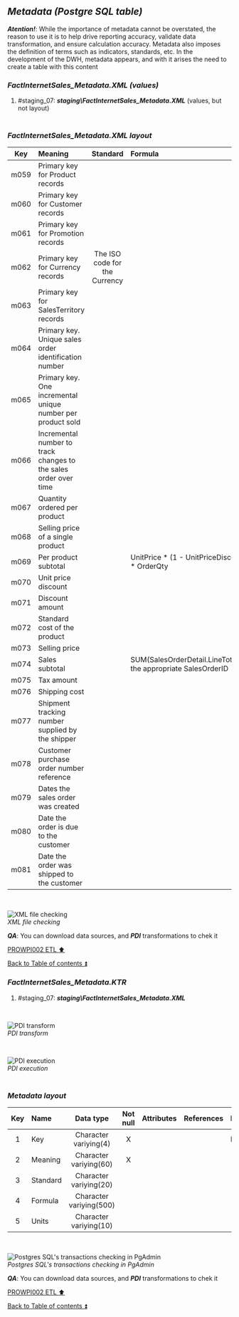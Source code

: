 ## **_Metadata (Postgre SQL table)_**  

**_Atention!_**: While the importance of metadata cannot be overstated, the reason to use it is to help drive reporting accuracy, validate data transformation, and ensure calculation accuracy. Metadata also imposes the definition of terms such as indicators, standards, etc. In the development of the DWH, metadata appears, and with it arises the need to create a table with this content  

### **_FactInternetSales\_Metadata.XML (values)_**  
  1. #staging_07: **_staging\FactInternetSales\_Metadata.XML_** (values, but not layout)  

### **_<p><br>FactInternetSales\_Metadata.XML layout</p>_**  

| Key      	| Meaning                                 | Standard              | Formula                                                                  | Units |
| :-------: | :-------------------------------------- | :-------------------: | :----------------------------------------------------------------------- | :---: |
| m059      | Primary key for Product records         |                       |                                                                          |       |
| m060      | Primary key for Customer records        |                       |                                                                          |       |
| m061      | Primary key for Promotion records       |                       |                                                                          |       |
| m062      | Primary key for Currency records        | The ISO code for the Currency |                                                                          |       |
| m063      | Primary key for SalesTerritory records  |                       |                                                                          |       |
| m064      | Primary key. Unique sales order identification number |                       |                                                                          |       |
| m065      | Primary key. One incremental unique number per product sold |                       |                                                                          |       |
| m066      | Incremental number to track changes to the sales order over time |                       |                                                                          |       |
| m067      | Quantity ordered per product            |                       |                                                                          |       |
| m068      | Selling price of a single product       |                       |                                                                          |       |
| m069      | Per product subtotal                    |                       | UnitPrice * (1 - UnitPriceDiscount) * OrderQty                           |       |
| m070      | Unit price discount                     |                       |                                                                          |       |
| m071      | Discount amount                         |                       |                                                                          |       |
| m072      | Standard cost of the product            |                       |                                                                          |       |
| m073      | Selling price                           |                       |                                                                          |       |
| m074      | Sales subtotal                          |                       | SUM(SalesOrderDetail.LineTotal)for the appropriate SalesOrderID          |       |
| m075      | Tax amount                              |                       |                                                                          |       |
| m076      | Shipping cost                           |                       |                                                                          |       |
| m077      | Shipment tracking number supplied by the shipper |                       |                                                                          |       |
| m078      | Customer purchase order number reference|                       |                                                                          |       |
| m079      | Dates the sales order was created       |                       |                                                                          |       |
| m080      | Date the order is due to the customer   |                       |                                                                          |       |
| m081      | Date the order was shipped to the customer |                       |                                                                          |       |

   <p><br></p>  
 
  ![XML file checking](https://i.imgur.com/ksAS4qY.png)  
  _XML file checking_  

  **_QA_**: You can download data sources, and **_PDI_** transformations to chek it  

[PROWPI002 ETL :arrow_up:](prowpi002_etl_adventureworksdw2022_db.md)  

[Back to Table of contents :arrow_double_up:](../README.md)  


### **_FactInternetSales\_Metadata.KTR_**  
  1. #staging_07: **_staging\FactInternetSales\_Metadata.XML_**  

   <p><br></p>  

  ![PDI transform](https://i.imgur.com/l3MrxAD.png)  
  _PDI transform_  

  <p><br></p>  

  ![PDI execution](https://i.imgur.com/Fo6pta5.png)  
  _PDI execution_ 

### **_<p><br>Metadata layout</p>_**  

| Key	| Name                  | Data type              | Not null | Attributes | References            | Description |
| :-: | :-------------------- | :--------------------: | :------: | :--------- | :-------------------- | :-----------| 
| 1   | Key                   | Character variying(4)  | X        |            |                       | PK,FK       |
| 2   | Meaning               | Character variying(60) | X        |            |                       |             |
| 3   | Standard              | Character variying(20) |          |            |                       |             |
| 4   | Formula               | Character variying(500)|          |            |                       |             |
| 5   | Units                 | Character variying(10) |          |            |                       |             |

   <p><br></p>  
 
  ![Postgres SQL's transactions checking in PgAdmin](https://i.imgur.com/SFTWk5L.png)  
  _Postgres SQL's transactions checking in PgAdmin_  

  **_QA_**: You can download data sources, and **_PDI_** transformations to chek it  

[PROWPI002 ETL :arrow_up:](prowpi002_etl_adventureworksdw2022_db.md)  

[Back to Table of contents :arrow_double_up:](../README.md)  